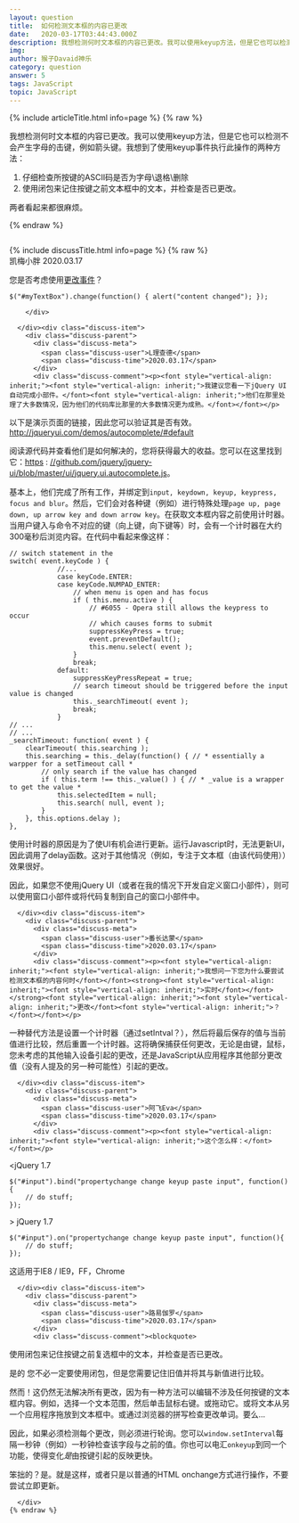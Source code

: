 ```yaml
---
layout: question
title:  如何检测文本框的内容已更改
date:   2020-03-17T03:44:43.000Z
description: 我想检测何时文本框的内容已更改。我可以使用keyup方法，但是它也可以检测不会产生字母的击键，例如箭头键。我想到了使用keyup事件执行此操作的两种方法：...
img: 
author: 猴子Davaid神乐
category: question
answer: 5
tags: JavaScript
topic: JavaScript
---
```

<div class="article-root">
  <div class="article">
    {% include articleTitle.html info=page %}
    {% raw %}
    <div class="article-content"><p><font style="vertical-align: inherit;"><font style="vertical-align: inherit;">我想检测何时文本框的内容已更改。</font><font style="vertical-align: inherit;">我可以使用keyup方法，但是它也可以检测不会产生字母的击键，例如箭头键。</font><font style="vertical-align: inherit;">我想到了使用keyup事件执行此操作的两种方法：</font></font></p>

<ol>
<li><font style="vertical-align: inherit;"><font style="vertical-align: inherit;">仔细检查所按键的ASCII码是否为字母\退格\删除</font></font></li>
<li><font style="vertical-align: inherit;"><font style="vertical-align: inherit;">使用闭包来记住按键之前文本框中的文本，并检查是否已更改。</font></font></li>
</ol>

<p><font style="vertical-align: inherit;"><font style="vertical-align: inherit;">两者看起来都很麻烦。 </font></font></p></div>
    {% endraw %}
  </div>
  <p style="height: 0;width:0;overflow: hidden;"> 第1854篇《如何检测文本框的内容已更改》来自Winter(https://github.com/aiyld/aiyld.github.io)的站点</p>
  <div class="discuss-wrapper">
    {% include discussTitle.html info=page %}
    {% raw %}
    <div class="discuss-item">
        <div class="discuss-parent">
          <div class="discuss-meta">
            <span class="discuss-user">凯梅小胖</span>
            <span class="discuss-time">2020.03.17</span>
          </div>
          <div class="discuss-comment"><p><font style="vertical-align: inherit;"><font style="vertical-align: inherit;">您是否考虑使用</font></font><a href="http://docs.jquery.com/Events/change" rel="nofollow noreferrer"><font style="vertical-align: inherit;"><font style="vertical-align: inherit;">更改事件</font></font></a><font style="vertical-align: inherit;"><font style="vertical-align: inherit;">？</font></font></p>

<pre><code>$("#myTextBox").change(function() { alert("content changed"); });
</code></pre></div>
        </div>
        
      </div><div class="discuss-item">
        <div class="discuss-parent">
          <div class="discuss-meta">
            <span class="discuss-user">L理查德</span>
            <span class="discuss-time">2020.03.17</span>
          </div>
          <div class="discuss-comment"><p><font style="vertical-align: inherit;"><font style="vertical-align: inherit;">我建议您看一下jQuery UI自动完成小部件。</font><font style="vertical-align: inherit;">他们在那里处理了大多数情况，因为他们的代码库比那里的大多数情况更为成熟。</font></font></p>

<p><font style="vertical-align: inherit;"><font style="vertical-align: inherit;">以下是演示页面的链接，因此您可以验证其是否有效。</font></font><a href="http://jqueryui.com/demos/autocomplete/#default" rel="nofollow"><font style="vertical-align: inherit;"><font style="vertical-align: inherit;">http://jqueryui.com/demos/autocomplete/#default</font></font></a></p>

<p><font style="vertical-align: inherit;"><font style="vertical-align: inherit;">阅读源代码并查看他们是如何解决的，您将获得最大的收益。</font><font style="vertical-align: inherit;">您可以在这里找到它：</font></font><a href="https://github.com/jquery/jquery-ui/blob/master/ui/jquery.ui.autocomplete.js" rel="nofollow"><font style="vertical-align: inherit;"><font style="vertical-align: inherit;">https</font></font></a><font style="vertical-align: inherit;"><font style="vertical-align: inherit;"> : </font><a href="https://github.com/jquery/jquery-ui/blob/master/ui/jquery.ui.autocomplete.js" rel="nofollow"><font style="vertical-align: inherit;">//github.com/jquery/jquery-ui/blob/master/ui/jquery.ui.autocomplete.js</font></a><font style="vertical-align: inherit;">。</font></font></p>

<p><font style="vertical-align: inherit;"><font style="vertical-align: inherit;">基本上，他们完成了所有工作，并绑定到</font></font><code>input, keydown, keyup, keypress, focus and blur</code><font style="vertical-align: inherit;"><font style="vertical-align: inherit;">。</font><font style="vertical-align: inherit;">然后，它们会对各种键（例如）进行特殊处理</font></font><code>page up, page down, up arrow key and down arrow key</code><font style="vertical-align: inherit;"><font style="vertical-align: inherit;">。</font><font style="vertical-align: inherit;">在获取文本框内容之前使用计时器。</font><font style="vertical-align: inherit;">当用户键入与命令不对应的键（向上键，向下键等）时，会有一个计时器在大约300毫秒后浏览内容。</font><font style="vertical-align: inherit;">在代码中看起来像这样：</font></font></p>

<pre><code>// switch statement in the <font></font>
switch( event.keyCode ) {<font></font>
            //...<font></font>
            case keyCode.ENTER:<font></font>
            case keyCode.NUMPAD_ENTER:<font></font>
                // when menu is open and has focus<font></font>
                if ( this.menu.active ) {<font></font>
                    // #6055 - Opera still allows the keypress to occur<font></font>
                    // which causes forms to submit<font></font>
                    suppressKeyPress = true;<font></font>
                    event.preventDefault();<font></font>
                    this.menu.select( event );<font></font>
                }<font></font>
                break;<font></font>
            default:<font></font>
                suppressKeyPressRepeat = true;<font></font>
                // search timeout should be triggered before the input value is changed<font></font>
                this._searchTimeout( event );<font></font>
                break;<font></font>
            }<font></font>
// ...<font></font>
// ...<font></font>
_searchTimeout: function( event ) {<font></font>
    clearTimeout( this.searching );<font></font>
    this.searching = this._delay(function() { // * essentially a warpper for a setTimeout call *<font></font>
        // only search if the value has changed<font></font>
        if ( this.term !== this._value() ) { // * _value is a wrapper to get the value *<font></font>
            this.selectedItem = null;<font></font>
            this.search( null, event );<font></font>
        }<font></font>
    }, this.options.delay );<font></font>
},<font></font>
</code></pre>

<p><font style="vertical-align: inherit;"><font style="vertical-align: inherit;">使用计时器的原因是为了使UI有机会进行更新。</font><font style="vertical-align: inherit;">运行Javascript时，无法更新UI，因此调用了delay函数。</font><font style="vertical-align: inherit;">这对于其他情况（例如，专注于文本框（由该代码使用））效果很好。</font></font></p>

<p><font style="vertical-align: inherit;"><font style="vertical-align: inherit;">因此，如果您不使用jQuery UI（或者在我的情况下开发自定义窗口小部件），则可以使用窗口小部件或将代码复制到自己的窗口小部件中。</font></font></p></div>
        </div>
        
      </div><div class="discuss-item">
        <div class="discuss-parent">
          <div class="discuss-meta">
            <span class="discuss-user">番长达蒙</span>
            <span class="discuss-time">2020.03.17</span>
          </div>
          <div class="discuss-comment"><p><font style="vertical-align: inherit;"><font style="vertical-align: inherit;">我想问一下您为什么要尝试检测文本框的内容何时</font></font><strong><font style="vertical-align: inherit;"><font style="vertical-align: inherit;">实时</font></font></strong><font style="vertical-align: inherit;"><font style="vertical-align: inherit;">更改</font><font style="vertical-align: inherit;">？</font></font></p>

<p><font style="vertical-align: inherit;"><font style="vertical-align: inherit;">一种替代方法是设置一个计时器（通过setIntval？），然后将最后保存的值与当前值进行比较，然后重置一个计时器。</font><font style="vertical-align: inherit;">这将确保捕获任何更改，无论是由键，鼠标，您未考虑的其他输入设备引起的更改，还是JavaScript从应用程序其他部分更改值（没有人提及的另一种可能性）引起的更改。</font></font></p></div>
        </div>
        
      </div><div class="discuss-item">
        <div class="discuss-parent">
          <div class="discuss-meta">
            <span class="discuss-user">阿飞Eva</span>
            <span class="discuss-time">2020.03.17</span>
          </div>
          <div class="discuss-comment"><p><font style="vertical-align: inherit;"><font style="vertical-align: inherit;">这个怎么样：</font></font></p>

<p><font style="vertical-align: inherit;"><font style="vertical-align: inherit;">&lt;jQuery 1.7</font></font></p>

<pre><code>$("#input").bind("propertychange change keyup paste input", function(){<font></font>
    // do stuff;<font></font>
});<font></font>
</code></pre>

<p><font style="vertical-align: inherit;"><font style="vertical-align: inherit;">&gt; jQuery 1.7</font></font></p>

<pre><code>$("#input").on("propertychange change keyup paste input", function(){<font></font>
    // do stuff;<font></font>
});<font></font>
</code></pre>

<p><font style="vertical-align: inherit;"><font style="vertical-align: inherit;">这适用于IE8 / IE9，FF，Chrome</font></font></p></div>
        </div>
        
      </div><div class="discuss-item">
        <div class="discuss-parent">
          <div class="discuss-meta">
            <span class="discuss-user">路易伽罗</span>
            <span class="discuss-time">2020.03.17</span>
          </div>
          <div class="discuss-comment"><blockquote>
  <p><font style="vertical-align: inherit;"><font style="vertical-align: inherit;">使用闭包来记住按键之前复选框中的文本，并检查是否已更改。</font></font></p>
</blockquote>

<p><font style="vertical-align: inherit;"><font style="vertical-align: inherit;">是的 </font><font style="vertical-align: inherit;">您不必一定要使用闭包，但是您需要记住旧值并将其与新值进行比较。</font></font></p>

<p><font style="vertical-align: inherit;"><font style="vertical-align: inherit;">然而！</font><font style="vertical-align: inherit;">这仍然无法解决所有更改，因为有一种方法可以编辑不涉及任何按键的文本框内容。</font><font style="vertical-align: inherit;">例如，选择一个文本范围，然后单击鼠标右键。</font><font style="vertical-align: inherit;">或拖动它。</font><font style="vertical-align: inherit;">或将文本从另一个应用程序拖放到文本框中。</font><font style="vertical-align: inherit;">或通过浏览器的拼写检查更改单词。</font><font style="vertical-align: inherit;">要么...</font></font></p>

<p><font style="vertical-align: inherit;"><font style="vertical-align: inherit;">因此，如果必须检测每个更改，则必须进行轮询。</font><font style="vertical-align: inherit;">您可以</font></font><code>window.setInterval</code><font style="vertical-align: inherit;"><font style="vertical-align: inherit;">每隔一秒钟（例如）一秒钟检查该字段与之前的值。</font><font style="vertical-align: inherit;">你也可以电汇</font></font><code>onkeyup</code><font style="vertical-align: inherit;"><font style="vertical-align: inherit;">到同一个功能，使得变化</font></font><em><font style="vertical-align: inherit;"><font style="vertical-align: inherit;">是</font></font></em><font style="vertical-align: inherit;"><font style="vertical-align: inherit;">由按键引起的反映更快。</font></font></p>

<p><font style="vertical-align: inherit;"><font style="vertical-align: inherit;">笨拙的？</font><font style="vertical-align: inherit;">是。</font><font style="vertical-align: inherit;">就是这样，或者只是以普通的HTML onchange方式进行操作，不要尝试立即更新。</font></font></p></div>
        </div>
        
      </div>
    {% endraw %}
  </div>
<div>
